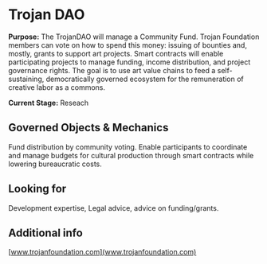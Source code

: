 # Trojan DAO

**Purpose:** The TrojanDAO will manage a Community Fund. Trojan Foundation members can vote on how to spend this money: issuing of bounties and, mostly, grants to support art projects. Smart contracts will enable participating projects to manage funding, income distribution, and project governance rights. The goal is to use art value chains to feed a self-sustaining, democratically governed ecosystem for the remuneration of creative labor as a commons.

**Current Stage:** Reseach

## Governed Objects & Mechanics

Fund distribution by community voting. Enable participants to coordinate and manage budgets for cultural production through smart contracts while lowering bureaucratic costs.

## Looking for

Development expertise, Legal advice, advice on funding/grants.

## Additional info

[www.trojanfoundation.com](www.trojanfoundation.com)

